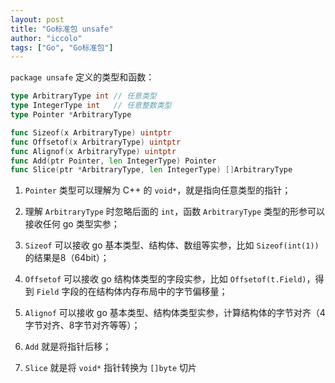 ```yaml
---
layout: post
title: "Go标准包 unsafe"
author: "iccolo"
tags: ["Go", "Go标准包"]
---
```


`package unsafe` 定义的类型和函数：

```go
type ArbitraryType int // 任意类型
type IntegerType int   // 任意整数类型
type Pointer *ArbitraryType

func Sizeof(x ArbitraryType) uintptr
func Offsetof(x ArbitraryType) uintptr
func Alignof(x ArbitraryType) uintptr
func Add(ptr Pointer, len IntegerType) Pointer
func Slice(ptr *ArbitraryType, len IntegerType) []ArbitraryType
```

1. `Pointer` 类型可以理解为 C++ 的 `void*`，就是指向任意类型的指针；

2. 理解 `ArbitraryType` 时忽略后面的 `int`，函数 `ArbitraryType` 类型的形参可以接收任何 go 类型实参；

3. `Sizeof` 可以接收 go 基本类型、结构体、数组等实参，比如 `Sizeof(int(1))` 的结果是8（64bit）；

4. `Offsetof` 可以接收 go 结构体类型的字段实参，比如 `Offsetof(t.Field)`，得到 `Field` 字段的在结构体内存布局中的字节偏移量；

5. `Alignof` 可以接收 go 基本类型、结构体类型实参，计算结构体的字节对齐（4字节对齐、8字节对齐等等）；

6. `Add` 就是将指针后移；

7. `Slice` 就是将 `void*` 指针转换为 `[]byte` 切片

